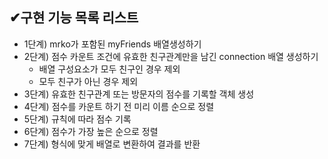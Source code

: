 ## ✔구현 기능 목록 리스트

-   1단계) mrko가 포함된 myFriends 배열생성하기
-   2단계) 점수 카운트 조건에 유효한 친구관계만을 남긴 connection 배열 생성하기
    -   배열 구성요소가 모두 친구인 경우 제외
    -   모두 친구가 아닌 경우 제외
-   3단계) 유효한 친구관계 또는 방문자의 점수를 기록할 객체 생성
-   4단계) 점수를 카운트 하기 전 미리 이름 순으로 정렬
-   5단계) 규칙에 따라 점수 기록
-   6단계) 점수가 가장 높은 순으로 정렬
-   7단계) 형식에 맞게 배열로 변환하여 결과를 반환
